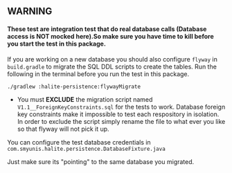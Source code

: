 ## WARNING

#### These test are integration test that do real database calls (Database access is **NOT** mocked here).So make sure you have time to kill before you start the test in this package.

If you are working on a new database you should also configure
`flyway` in `build.gradle` to migrate the SQL DDL scripts to create the tables.
Run the following in the terminal before you run the test in this package.

`./gradlew :halite-persistence:flywayMigrate`

* You must **EXCLUDE** the migration script named `V1.1__ForeignKeyConstraints.sql`
for the tests to work. Database foreign key constraints make it impossible to test each respository 
in isolation. In order to exclude the script simply rename the file to what ever you like
so that flyway will not pick it up.

You can configure the test database credentials in
`com.smyunis.halite.persistence.DatabaseFixture.java`

Just make sure its "pointing" to the same database you migrated.
